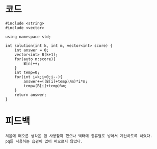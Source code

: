 # 코드

    #include <string>
    #include <vector>

    using namespace std;

    int solution(int k, int m, vector<int> score) {
        int answer = 0;
        vector<int> B(k+1);
        for(auto n:score){
            B[n]++;
        }
        int temp=0;
        for(int i=k;i>0;i--){
            answer+=((B[i]+temp)/m)*i*m;
            temp=(B[i]+temp)%m;
        }    
        return answer;
    }

# 피드백

    처음에 떠오른 생각은 맵 사용할까 했으나 벡터에 종류별로 넣어서 계산하도록 하였다.
    pq를 사용하는 습관이 없어 떠오르지 않았다.
